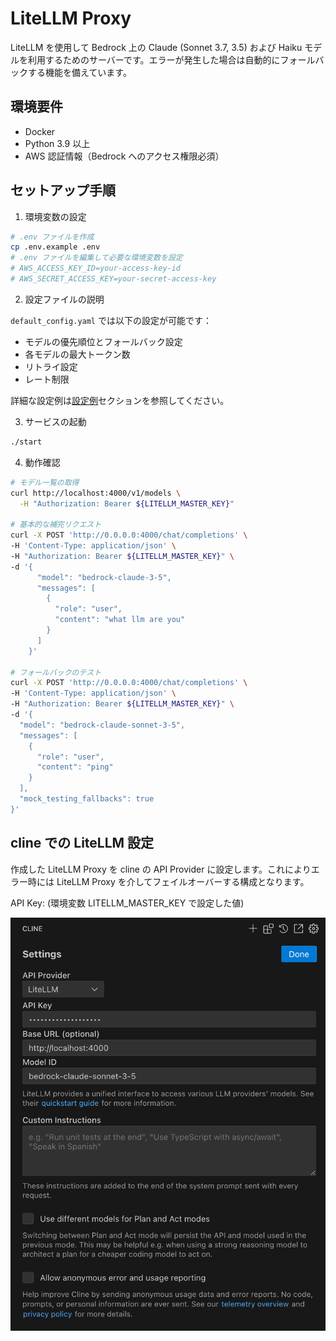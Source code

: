 # LiteLLM Proxy

LiteLLM を使用して Bedrock 上の Claude (Sonnet 3.7, 3.5) および Haiku モデルを利用するためのサーバーです。エラーが発生した場合は自動的にフォールバックする機能を備えています。

## 環境要件

- Docker
- Python 3.9 以上
- AWS 認証情報（Bedrock へのアクセス権限必須）

## セットアップ手順

1. 環境変数の設定

```bash
# .env ファイルを作成
cp .env.example .env
# .env ファイルを編集して必要な環境変数を設定
# AWS_ACCESS_KEY_ID=your-access-key-id
# AWS_SECRET_ACCESS_KEY=your-secret-access-key
```

2. 設定ファイルの説明

`default_config.yaml` では以下の設定が可能です：

- モデルの優先順位とフォールバック設定
- 各モデルの最大トークン数
- リトライ設定
- レート制限

詳細な設定例は[設定例](#設定例)セクションを参照してください。

3. サービスの起動

```bash
./start
```

4. 動作確認

```bash
# モデル一覧の取得
curl http://localhost:4000/v1/models \
  -H "Authorization: Bearer ${LITELLM_MASTER_KEY}"

# 基本的な補完リクエスト
curl -X POST 'http://0.0.0.0:4000/chat/completions' \
-H 'Content-Type: application/json' \
-H "Authorization: Bearer ${LITELLM_MASTER_KEY}" \
-d '{
      "model": "bedrock-claude-3-5",
      "messages": [
        {
          "role": "user",
          "content": "what llm are you"
        }
      ]
    }'

# フォールバックのテスト
curl -X POST 'http://0.0.0.0:4000/chat/completions' \
-H 'Content-Type: application/json' \
-H "Authorization: Bearer ${LITELLM_MASTER_KEY}" \
-d '{
  "model": "bedrock-claude-sonnet-3-5",
  "messages": [
    {
      "role": "user",
      "content": "ping"
    }
  ],
  "mock_testing_fallbacks": true
}'
```

 ## cline での LiteLLM 設定

作成した LiteLLM Proxy を cline の API Provider に設定します。これによりエラー時には LiteLLM Proxy を介してフェイルオーバーする構成となります。

API Key: (環境変数 LITELLM_MASTER_KEY で設定した値)

![cline での LiteLLM 設定](images/cline-litellm.png)
